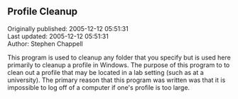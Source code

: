 ## Profile Cleanup  
Originally published: 2005-12-12 05:51:31  
Last updated: 2005-12-12 05:51:31  
Author: Stephen Chappell  
  
This program is used to cleanup any folder that you specify but is used here primarily to cleanup a profile in Windows. The purpose of this program to to clean out a profile that may be located in a lab setting (such as at a university). The primary reason that this program was written was that it is impossible to log off of a computer if one's profile is too large.